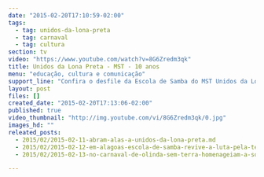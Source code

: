 ```yaml
---
date: "2015-02-20T17:10:59-02:00"
tags:
  - tag: unidos-da-lona-preta
  - tag: carnaval
  - tag: cultura
section: tv
video: "https://www.youtube.com/watch?v=8G6Zredm3qk"
title: Unidos da Lona Preta - MST - 10 anos
menu: "educação, cultura e comunicação"
support_line: "Confira o desfile da Escola de Samba do MST Unidos da Lona Preta, que este completa 10 anos de história."
layout: post
files: []
created_date: "2015-02-20T17:13:06-02:00"
published: true
video_thumbnail: "http://img.youtube.com/vi/8G6Zredm3qk/0.jpg"
images_hd: ""
releated_posts:
  - 2015/02/2015-02-11-abram-alas-a-unidos-da-lona-preta.md
  - 2015/02/2015-02-12-em-alagoas-escola-de-samba-revive-a-luta-pela-terra.md
  - 2015/02/2015-02-13-no-carnaval-de-olinda-sem-terra-homenageiam-a-solidariedade-do-povo-cubano.md

---
```

<p></p>
